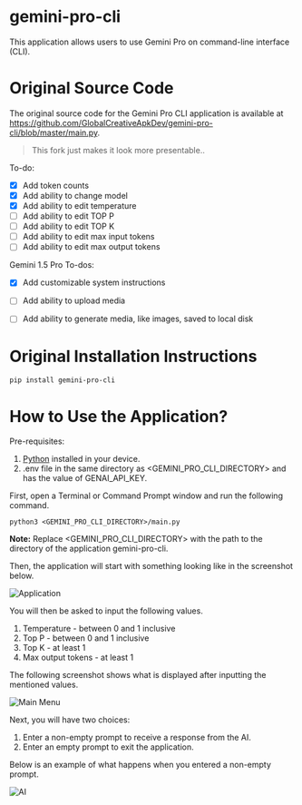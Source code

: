 # gemini-pro-cli

This application allows users to use Gemini Pro on command-line interface (CLI).

# Original Source Code

The original source code for the Gemini Pro CLI application is available at 
https://github.com/GlobalCreativeApkDev/gemini-pro-cli/blob/master/main.py.

> This fork just makes it look more presentable..

To-do:
- [x] Add token counts
- [x] Add ability to change model
- [x] Add ability to edit temperature
- [ ] Add ability to edit TOP P
- [ ] Add ability to edit TOP K
- [ ] Add ability to edit max input tokens
- [ ] Add ability to edit max output tokens

Gemini 1.5 Pro To-dos:
- [x] Add customizable system instructions
- [ ] Add ability to upload media
- [ ] Add ability to generate media, like images, saved to local disk


# Original Installation Instructions

```
pip install gemini-pro-cli
```

# How to Use the Application?

Pre-requisites:
1. [Python](https://www.python.org/downloads/) installed in your device.
2. .env file in the same directory as <GEMINI_PRO_CLI_DIRECTORY> and has the value of GENAI_API_KEY.

First, open a Terminal or Command Prompt window and run the following command.

```
python3 <GEMINI_PRO_CLI_DIRECTORY>/main.py
```

**Note:** Replace <GEMINI_PRO_CLI_DIRECTORY> with the path to the directory of the application gemini-pro-cli.

Then, the application will start with something looking like in the screenshot below.

![Application](images/Application.png)

You will then be asked to input the following values.

1. Temperature - between 0 and 1 inclusive
2. Top P - between 0 and 1 inclusive
3. Top K - at least 1
4. Max output tokens - at least 1

The following screenshot shows what is displayed after inputting the mentioned values.

![Main Menu](images/Main%20Menu.png)

Next, you will have two choices:

1. Enter a non-empty prompt to receive a response from the AI.
2. Enter an empty prompt to exit the application.

Below is an example of what happens when you entered a non-empty prompt.

![AI](images/AI.png)